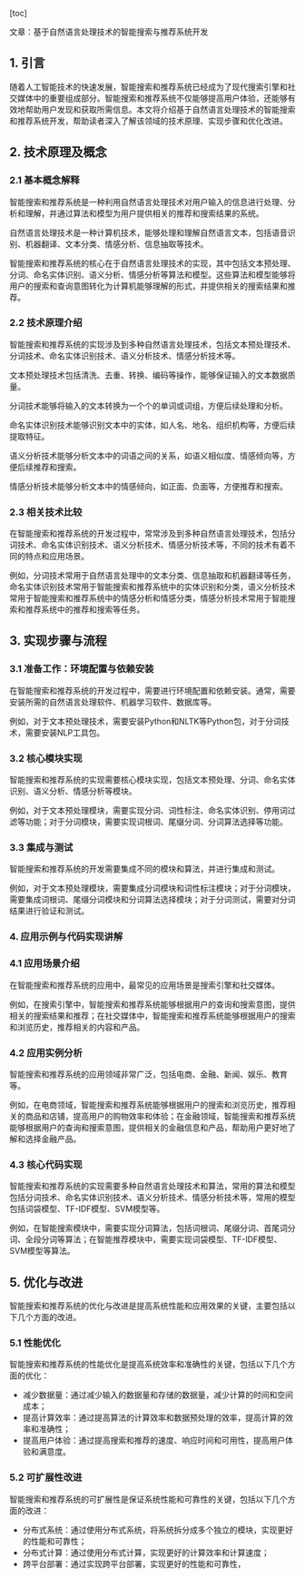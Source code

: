 
[toc]                    
                
                
文章：基于自然语言处理技术的智能搜索与推荐系统开发

## 1. 引言

随着人工智能技术的快速发展，智能搜索和推荐系统已经成为了现代搜索引擎和社交媒体中的重要组成部分。智能搜索和推荐系统不仅能够提高用户体验，还能够有效地帮助用户发现和获取所需信息。本文将介绍基于自然语言处理技术的智能搜索和推荐系统开发，帮助读者深入了解该领域的技术原理、实现步骤和优化改进。

## 2. 技术原理及概念

### 2.1 基本概念解释

智能搜索和推荐系统是一种利用自然语言处理技术对用户输入的信息进行处理、分析和理解，并通过算法和模型为用户提供相关的推荐和搜索结果的系统。

自然语言处理技术是一种计算机技术，能够处理和理解自然语言文本，包括语音识别、机器翻译、文本分类、情感分析、信息抽取等技术。

智能搜索和推荐系统的核心在于自然语言处理技术的实现，其中包括文本预处理、分词、命名实体识别、语义分析、情感分析等算法和模型。这些算法和模型能够将用户的搜索和查询意图转化为计算机能够理解的形式，并提供相关的搜索结果和推荐。

### 2.2 技术原理介绍

智能搜索和推荐系统的实现涉及到多种自然语言处理技术，包括文本预处理技术、分词技术、命名实体识别技术、语义分析技术、情感分析技术等。

文本预处理技术包括清洗、去重、转换、编码等操作，能够保证输入的文本数据质量。

分词技术能够将输入的文本转换为一个个的单词或词组，方便后续处理和分析。

命名实体识别技术能够识别文本中的实体，如人名、地名、组织机构等，方便后续提取特征。

语义分析技术能够分析文本中的词语之间的关系，如语义相似度、情感倾向等，方便后续推荐和搜索。

情感分析技术能够分析文本中的情感倾向，如正面、负面等，方便推荐和搜索。

### 2.3 相关技术比较

在智能搜索和推荐系统的开发过程中，常常涉及到多种自然语言处理技术，包括分词技术、命名实体识别技术、语义分析技术、情感分析技术等，不同的技术有着不同的特点和应用场景。

例如，分词技术常用于自然语言处理中的文本分类、信息抽取和机器翻译等任务，命名实体识别技术常用于智能搜索和推荐系统中的实体识别和分类，语义分析技术常用于智能搜索和推荐系统中的情感分析和情感分类，情感分析技术常用于智能搜索和推荐系统中的推荐和搜索等任务。

## 3. 实现步骤与流程

### 3.1 准备工作：环境配置与依赖安装

在智能搜索和推荐系统的开发过程中，需要进行环境配置和依赖安装。通常，需要安装所需的自然语言处理软件、机器学习软件、数据库等。

例如，对于文本预处理技术，需要安装Python和NLTK等Python包，对于分词技术，需要安装NLP工具包。

### 3.2 核心模块实现

智能搜索和推荐系统的实现需要核心模块实现，包括文本预处理、分词、命名实体识别、语义分析、情感分析等模块。

例如，对于文本预处理模块，需要实现分词、词性标注、命名实体识别、停用词过滤等功能；对于分词模块，需要实现词根词、尾缀分词、分词算法选择等功能。

### 3.3 集成与测试

智能搜索和推荐系统的开发需要集成不同的模块和算法，并进行集成和测试。

例如，对于文本预处理模块，需要集成分词模块和词性标注模块；对于分词模块，需要集成词根词、尾缀分词模块和分词算法选择模块；对于分词测试，需要对分词结果进行验证和测试。

### 4. 应用示例与代码实现讲解

### 4.1 应用场景介绍

在智能搜索和推荐系统的应用中，最常见的应用场景是搜索引擎和社交媒体。

例如，在搜索引擎中，智能搜索和推荐系统能够根据用户的查询和搜索意图，提供相关的搜索结果和推荐；在社交媒体中，智能搜索和推荐系统能够根据用户的搜索和浏览历史，推荐相关的内容和产品。

### 4.2 应用实例分析

智能搜索和推荐系统的应用领域非常广泛，包括电商、金融、新闻、娱乐、教育等。

例如，在电商领域，智能搜索和推荐系统能够根据用户的搜索和浏览历史，推荐相关的商品和店铺，提高用户的购物效率和体验；在金融领域，智能搜索和推荐系统能够根据用户的查询和搜索意图，提供相关的金融信息和产品，帮助用户更好地了解和选择金融产品。

### 4.3 核心代码实现

智能搜索和推荐系统的实现需要多种自然语言处理技术和算法，常用的算法和模型包括分词技术、命名实体识别技术、语义分析技术、情感分析技术等，常用的模型包括词袋模型、TF-IDF模型、SVM模型等。

例如，在智能搜索模块中，需要实现分词算法，包括词根词、尾缀分词、首尾词分词、全段分词等算法；在智能推荐模块中，需要实现词袋模型、TF-IDF模型、SVM模型等算法。

## 5. 优化与改进

智能搜索和推荐系统的优化与改进是提高系统性能和应用效果的关键，主要包括以下几个方面的改进。

### 5.1 性能优化

智能搜索和推荐系统的性能优化是提高系统效率和准确性的关键，包括以下几个方面的优化：

- 减少数据量：通过减少输入的数据量和存储的数据量，减少计算的时间和空间成本；
- 提高计算效率：通过提高算法的计算效率和数据预处理的效率，提高计算的效率和准确性；
- 提高用户体验：通过提高搜索和推荐的速度、响应时间和可用性，提高用户体验和满意度。

### 5.2 可扩展性改进

智能搜索和推荐系统的可扩展性是保证系统性能和可靠性的关键，包括以下几个方面的改进：

- 分布式系统：通过使用分布式系统，将系统拆分成多个独立的模块，实现更好的性能和可靠性；
- 分布式计算：通过使用分布式计算，实现更好的计算效率和计算速度；
- 跨平台部署：通过实现跨平台部署，实现更好的性能和可靠性，

